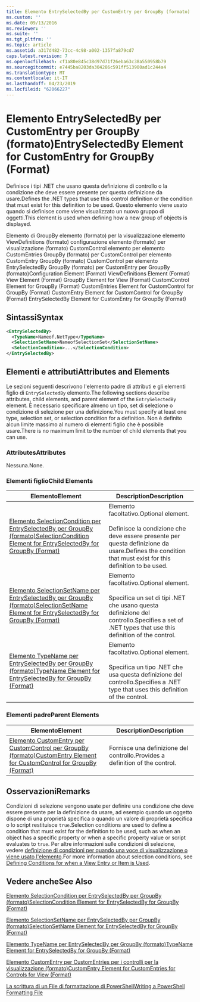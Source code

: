```yaml
---
title: Elemento EntrySelectedBy per CustomEntry per GroupBy (formato) | Microsoft Docs
ms.custom: ''
ms.date: 09/13/2016
ms.reviewer: ''
ms.suite: ''
ms.tgt_pltfrm: ''
ms.topic: article
ms.assetid: a317d482-73cc-4c98-a002-1357fa879cd7
caps.latest.revision: 7
ms.openlocfilehash: cf1a80e845c38d97d71f26eba63c38a550958b79
ms.sourcegitcommit: e7445ba8203da304286c591ff513900ad1c244a4
ms.translationtype: MT
ms.contentlocale: it-IT
ms.lasthandoff: 04/23/2019
ms.locfileid: "62066227"
---
```

# <a name="entryselectedby-element-for-customentry-for-groupby-format"></a><span data-ttu-id="3ed65-102">Elemento EntrySelectedBy per CustomEntry per GroupBy (formato)</span><span class="sxs-lookup"><span data-stu-id="3ed65-102">EntrySelectedBy Element for CustomEntry for GroupBy (Format)</span></span>

<span data-ttu-id="3ed65-103">Definisce i tipi .NET che usano questa definizione di controllo o la condizione che deve essere presente per questa definizione da usare.</span><span class="sxs-lookup"><span data-stu-id="3ed65-103">Defines the .NET types that use this control definition or the condition that must exist for this definition to be used.</span></span> <span data-ttu-id="3ed65-104">Questo elemento viene usato quando si definisce come viene visualizzato un nuovo gruppo di oggetti.</span><span class="sxs-lookup"><span data-stu-id="3ed65-104">This element is used when defining how a new group of objects is displayed.</span></span>

<span data-ttu-id="3ed65-105">Elemento di GroupBy elemento (formato) per la visualizzazione elemento ViewDefinitions (formato) configurazione elemento (formato) per visualizzazione (formato) CustomControl elemento per elemento CustomEntries GroupBy (formato) per CustomControl per elemento CustomEntry GroupBy (formato) CustomControl per elemento EntrySelectedBy GroupBy (formato) per CustomEntry per GroupBy (formato)</span><span class="sxs-lookup"><span data-stu-id="3ed65-105">Configuration Element (Format) ViewDefinitions Element (Format) View Element (Format) GroupBy Element for View (Format) CustomControl Element for GroupBy (Format) CustomEntries Element for CustomControl for GroupBy (Format) CustomEntry Element for CustomControl for GroupBy (Format) EntrySelectedBy Element for CustomEntry for GroupBy (Format)</span></span>

## <a name="syntax"></a><span data-ttu-id="3ed65-106">Sintassi</span><span class="sxs-lookup"><span data-stu-id="3ed65-106">Syntax</span></span>

```xml
<EntrySelectedBy>
  <TypeName>Nameof.NetType</TypeName>
  <SelectionSetName>NameofSelectionSet</SelectionSetName>
  <SelectionCondition>...</SelectionCondition>
</EntrySelectedBy>
```

## <a name="attributes-and-elements"></a><span data-ttu-id="3ed65-107">Elementi e attributi</span><span class="sxs-lookup"><span data-stu-id="3ed65-107">Attributes and Elements</span></span>

<span data-ttu-id="3ed65-108">Le sezioni seguenti descrivono l'elemento padre di attributi e gli elementi figlio di `EntrySelectedBy` elemento.</span><span class="sxs-lookup"><span data-stu-id="3ed65-108">The following sections describe attributes, child elements, and parent element of the `EntrySelectedBy` element.</span></span> <span data-ttu-id="3ed65-109">È necessario specificare almeno un tipo, set di selezione o condizione di selezione per una definizione.</span><span class="sxs-lookup"><span data-stu-id="3ed65-109">You must specify at least one type, selection set, or selection condition for a definition.</span></span> <span data-ttu-id="3ed65-110">Non è definito alcun limite massimo al numero di elementi figlio che è possibile usare.</span><span class="sxs-lookup"><span data-stu-id="3ed65-110">There is no maximum limit to the number of child elements that you can use.</span></span>

### <a name="attributes"></a><span data-ttu-id="3ed65-111">Attributes</span><span class="sxs-lookup"><span data-stu-id="3ed65-111">Attributes</span></span>

<span data-ttu-id="3ed65-112">Nessuna.</span><span class="sxs-lookup"><span data-stu-id="3ed65-112">None.</span></span>

### <a name="child-elements"></a><span data-ttu-id="3ed65-113">Elementi figlio</span><span class="sxs-lookup"><span data-stu-id="3ed65-113">Child Elements</span></span>

|<span data-ttu-id="3ed65-114">Elemento</span><span class="sxs-lookup"><span data-stu-id="3ed65-114">Element</span></span>|<span data-ttu-id="3ed65-115">Description</span><span class="sxs-lookup"><span data-stu-id="3ed65-115">Description</span></span>|
|-------------|-----------------|
|[<span data-ttu-id="3ed65-116">Elemento SelectionCondition per EntrySelectedBy per GroupBy (formato)</span><span class="sxs-lookup"><span data-stu-id="3ed65-116">SelectionCondition Element for EntrySelectedBy for GroupBy (Format)</span></span>](./selectioncondition-element-for-entryselectedby-for-groupby-format.md)|<span data-ttu-id="3ed65-117">Elemento facoltativo.</span><span class="sxs-lookup"><span data-stu-id="3ed65-117">Optional element.</span></span><br /><br /> <span data-ttu-id="3ed65-118">Definisce la condizione che deve essere presente per questa definizione da usare.</span><span class="sxs-lookup"><span data-stu-id="3ed65-118">Defines the condition that must exist for this definition to be used.</span></span>|
|[<span data-ttu-id="3ed65-119">Elemento SelectionSetName per EntrySelectedBy per GroupBy (formato)</span><span class="sxs-lookup"><span data-stu-id="3ed65-119">SelectionSetName Element for EntrySelectedBy for GroupBy (Format)</span></span>](./selectionsetname-element-for-entryselectedby-for-groupby-format.md)|<span data-ttu-id="3ed65-120">Elemento facoltativo.</span><span class="sxs-lookup"><span data-stu-id="3ed65-120">Optional element.</span></span><br /><br /> <span data-ttu-id="3ed65-121">Specifica un set di tipi .NET che usano questa definizione del controllo.</span><span class="sxs-lookup"><span data-stu-id="3ed65-121">Specifies a set of .NET types that use this definition of the control.</span></span>|
|[<span data-ttu-id="3ed65-122">Elemento TypeName per EntrySelectedBy per GroupBy (formato)</span><span class="sxs-lookup"><span data-stu-id="3ed65-122">TypeName Element for EntrySelectedBy for GroupBy (Format)</span></span>](./typename-element-for-entryselectedby-for-groupby-format.md)|<span data-ttu-id="3ed65-123">Elemento facoltativo.</span><span class="sxs-lookup"><span data-stu-id="3ed65-123">Optional element.</span></span><br /><br /> <span data-ttu-id="3ed65-124">Specifica un tipo .NET che usa questa definizione del controllo.</span><span class="sxs-lookup"><span data-stu-id="3ed65-124">Specifies a .NET type that uses this definition of the control.</span></span>|

### <a name="parent-elements"></a><span data-ttu-id="3ed65-125">Elementi padre</span><span class="sxs-lookup"><span data-stu-id="3ed65-125">Parent Elements</span></span>

|<span data-ttu-id="3ed65-126">Elemento</span><span class="sxs-lookup"><span data-stu-id="3ed65-126">Element</span></span>|<span data-ttu-id="3ed65-127">Description</span><span class="sxs-lookup"><span data-stu-id="3ed65-127">Description</span></span>|
|-------------|-----------------|
|[<span data-ttu-id="3ed65-128">Elemento CustomEntry per CustomControl per GroupBy (formato)</span><span class="sxs-lookup"><span data-stu-id="3ed65-128">CustomEntry Element for CustomControl for GroupBy (Format)</span></span>](./customentry-element-for-customcontrol-for-groupby-format.md)|<span data-ttu-id="3ed65-129">Fornisce una definizione del controllo.</span><span class="sxs-lookup"><span data-stu-id="3ed65-129">Provides a definition of the control.</span></span>|

## <a name="remarks"></a><span data-ttu-id="3ed65-130">Osservazioni</span><span class="sxs-lookup"><span data-stu-id="3ed65-130">Remarks</span></span>

<span data-ttu-id="3ed65-131">Condizioni di selezione vengono usate per definire una condizione che deve essere presente per la definizione da usare, ad esempio quando un oggetto dispone di una proprietà specifica o quando un valore di proprietà specifica o lo script restituisce `true`.</span><span class="sxs-lookup"><span data-stu-id="3ed65-131">Selection conditions are used to define a condition that must exist for the definition to be used, such as when an object has a specific property or when a specific property value or script evaluates to `true`.</span></span> <span data-ttu-id="3ed65-132">Per altre informazioni sulle condizioni di selezione, vedere [definizione di condizioni per quando una voce di visualizzazione o viene usato l'elemento](./defining-conditions-for-displaying-data.md).</span><span class="sxs-lookup"><span data-stu-id="3ed65-132">For more information about selection conditions, see [Defining Conditions for when a View Entry or Item is Used](./defining-conditions-for-displaying-data.md).</span></span>

## <a name="see-also"></a><span data-ttu-id="3ed65-133">Vedere anche</span><span class="sxs-lookup"><span data-stu-id="3ed65-133">See Also</span></span>

[<span data-ttu-id="3ed65-134">Elemento SelectionCondition per EntrySelectedBy per GroupBy (formato)</span><span class="sxs-lookup"><span data-stu-id="3ed65-134">SelectionCondition Element for EntrySelectedBy for GroupBy (Format)</span></span>](./selectioncondition-element-for-entryselectedby-for-groupby-format.md)

[<span data-ttu-id="3ed65-135">Elemento SelectionSetName per EntrySelectedBy per GroupBy (formato)</span><span class="sxs-lookup"><span data-stu-id="3ed65-135">SelectionSetName Element for EntrySelectedBy for GroupBy (Format)</span></span>](./selectionsetname-element-for-entryselectedby-for-groupby-format.md)

[<span data-ttu-id="3ed65-136">Elemento TypeName per EntrySelectedBy per GroupBy (formato)</span><span class="sxs-lookup"><span data-stu-id="3ed65-136">TypeName Element for EntrySelectedBy for GroupBy (Format)</span></span>](./typename-element-for-entryselectedby-for-groupby-format.md)

[<span data-ttu-id="3ed65-137">Elemento CustomEntry per CustomEntries per i controlli per la visualizzazione (formato)</span><span class="sxs-lookup"><span data-stu-id="3ed65-137">CustomEntry Element for CustomEntries for Controls for View (Format)</span></span>](./customentry-element-for-customentries-for-controls-for-view-format.md)

[<span data-ttu-id="3ed65-138">La scrittura di un File di formattazione di PowerShell</span><span class="sxs-lookup"><span data-stu-id="3ed65-138">Writing a PowerShell Formatting File</span></span>](./writing-a-powershell-formatting-file.md)

